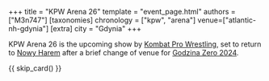 +++
title = "KPW Arena 26"
template = "event_page.html"
authors = ["M3n747"]
[taxonomies]
chronology = ["kpw", "arena"]
venue=["atlantic-nh-gdynia"]
[extra]
city = "Gdynia"
+++

KPW Arena 26 is the upcoming show by [Kombat Pro Wrestling](@/o/kpw.md), set to return to [Nowy Harem](@/v/atlantic-nh-gdynia.md) after a brief change of venue for [Godzina Zero 2024](@/e/kpw/2024-09-07-kpw-godzina-zero-2024.md).

{{ skip_card() }}

